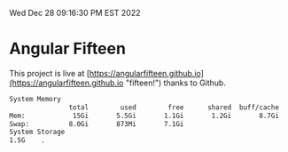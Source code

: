 Wed Dec 28 09:16:30 PM EST 2022

# Angular Fifteen


This project is live at [https://angularfifteen.github.io](https://angularfifteen.github.io "fifteen!") thanks to Github.

```bash
System Memory
               total        used        free      shared  buff/cache   available
Mem:            15Gi       5.5Gi       1.1Gi       1.2Gi       8.7Gi       8.2Gi
Swap:          8.0Gi       873Mi       7.1Gi
System Storage
1.5G	.
```
